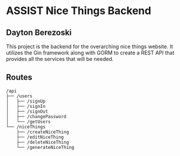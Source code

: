 # ASSIST Nice Things Backend

## Dayton Berezoski

This project is the backend for the overarching nice things website. It utilizes the Gin framework along with GORM to create a REST API that provides all the services that will be needed.

## Routes

```
/api
├── /users
│   ├── /signUp
│   ├── /signIn
│   ├── /signOut
│   ├── /changePassword
│   └── /getUsers
└── /niceThings
    ├── /createNiceThing
    ├── /editNiceThing
    ├── /deleteNiceThing
    └── /generateNiceThing
```
